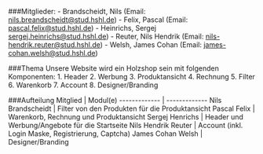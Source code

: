 ###Mitglieder:
    - Brandscheidt, Nils (Email: nils.breandscheidt@stud.hshl.de)
    - Felix, Pascal (Email: pascal.felix@stud.hshl.de)
    - Heinrichs, Sergej sergej.heinrichs@stud.hshl.de)
    - Reuter, Nils Hendrik (Email: nils-hendrik.reuter@stud.hshl.de)
    - Welsh, James Cohan (Email: james-cohan.welsh@stud.hshl.de)

###Thema
Unsere Website wird ein Holzshop sein mit folgenden Komponenten:
    1. Header
    2. Werbung
    3. Produktansicht
    4. Rechnung
    5. Filter
    6. Warenkorb
    7. Account
    8. Designer/Branding

###Aufteilung
Mitglied | Modul(e)
------------- | -------------
Nils Brandscheidt   | Filter von den Produkten für die Produktansicht
Pascal Felix        | Warenkorb, Rechnung und Produktansicht
Sergej Henrichs     | Header und Werbung/Angebote für die Startseite 
Nils Hendrik Reuter | Account (inkl. Login Maske, Registrierung, Captcha)
James Cohan Welsh   | Designer/Branding